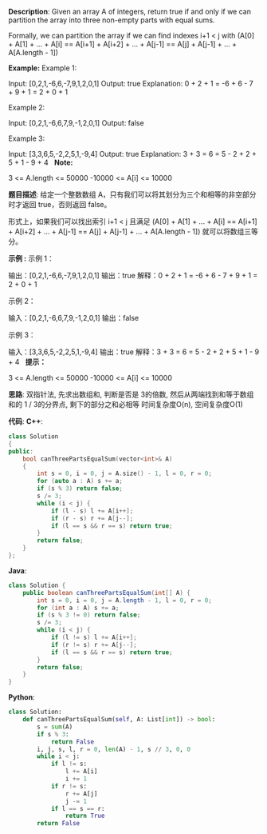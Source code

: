 __Description__:
Given an array A of integers, return true if and only if we can partition the array into three non-empty parts with equal sums.

Formally, we can partition the array if we can find indexes i+1 < j with (A[0] + A[1] + ... + A[i] == A[i+1] + A[i+2] + ... + A[j-1] == A[j] + A[j-1] + ... + A[A.length - 1])

__Example:__
Example 1:

Input: [0,2,1,-6,6,-7,9,1,2,0,1]
Output: true
Explanation: 0 + 2 + 1 = -6 + 6 - 7 + 9 + 1 = 2 + 0 + 1

Example 2:

Input: [0,2,1,-6,6,7,9,-1,2,0,1]
Output: false

Example 3:

Input: [3,3,6,5,-2,2,5,1,-9,4]
Output: true
Explanation: 3 + 3 = 6 = 5 - 2 + 2 + 5 + 1 - 9 + 4
 
__Note:__

3 <= A.length <= 50000
-10000 <= A[i] <= 10000

__题目描述__:
给定一个整数数组 A，只有我们可以将其划分为三个和相等的非空部分时才返回 true，否则返回 false。

形式上，如果我们可以找出索引 i+1 < j 且满足 (A[0] + A[1] + ... + A[i] == A[i+1] + A[i+2] + ... + A[j-1] == A[j] + A[j-1] + ... + A[A.length - 1]) 就可以将数组三等分。

__示例 :__
示例 1：

输出：[0,2,1,-6,6,-7,9,1,2,0,1]
输出：true
解释：0 + 2 + 1 = -6 + 6 - 7 + 9 + 1 = 2 + 0 + 1

示例 2：

输入：[0,2,1,-6,6,7,9,-1,2,0,1]
输出：false

示例 3：

输入：[3,3,6,5,-2,2,5,1,-9,4]
输出：true
解释：3 + 3 = 6 = 5 - 2 + 2 + 5 + 1 - 9 + 4
 
__提示：__

3 <= A.length <= 50000
-10000 <= A[i] <= 10000

__思路__:
双指针法, 先求出数组和, 判断是否是 3的倍数, 然后从两端找到和等于数组和的 1 / 3的分界点, 剩下的部分之和必相等
时间复杂度O(n), 空间复杂度O(1)

__代码__:
__C++__:
```C++
class Solution 
{
public:
    bool canThreePartsEqualSum(vector<int>& A) 
    {
        int s = 0, i = 0, j = A.size() - 1, l = 0, r = 0;
        for (auto a : A) s += a;
        if (s % 3) return false;
        s /= 3;
        while (i < j) {
            if (l - s) l += A[i++];
            if (r - s) r += A[j--];
            if (l == s && r == s) return true;
        }
        return false;
    }
};
```

__Java__:
```Java
class Solution {
    public boolean canThreePartsEqualSum(int[] A) {
        int s = 0, i = 0, j = A.length - 1, l = 0, r = 0;
        for (int a : A) s += a;
        if (s % 3 != 0) return false;
        s /= 3;
        while (i < j) {
            if (l != s) l += A[i++];
            if (r != s) r += A[j--];
            if (l == s && r == s) return true;
        }
        return false;
    }
}
```

__Python__:
```Python
class Solution:
    def canThreePartsEqualSum(self, A: List[int]) -> bool:
        s = sum(A)
        if s % 3:
            return False
        i, j, s, l, r = 0, len(A) - 1, s // 3, 0, 0
        while i < j:
            if l != s:
                l += A[i]
                i += 1
            if r != s:
                r += A[j]
                j -= 1
            if l == s == r:
                return True
        return False
```